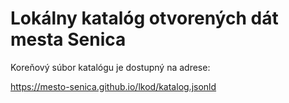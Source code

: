 # Lokálny katalóg otvorených dát mesta Senica
Koreňový súbor katalógu je dostupný na adrese:

https://mesto-senica.github.io/lkod/katalog.jsonld